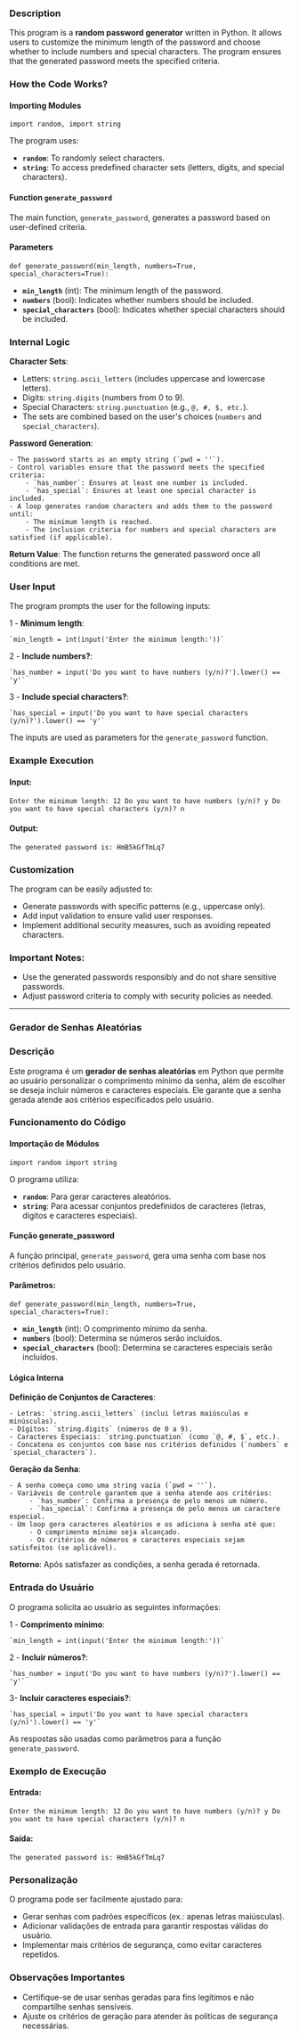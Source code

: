 ### Description
This program is a **random password generator** written in Python. It allows users to customize the minimum length of the password and choose whether to include numbers and special characters. The program ensures that the generated password meets the specified criteria.

### How the Code Works?
#### Importing Modules

`import random, import string`

The program uses:
- **`random`**: To randomly select characters.
- **`string`**: To access predefined character sets (letters, digits, and special characters).

#### Function `generate_password`
The main function, `generate_password`, generates a password based on user-defined criteria.

#### Parameters
`def generate_password(min_length, numbers=True, special_characters=True):`

- **`min_length`** (int): The minimum length of the password.
- **`numbers`** (bool): Indicates whether numbers should be included.
- **`special_characters`** (bool): Indicates whether special characters should be included.

### Internal Logic
**Character Sets**:
- Letters: `string.ascii_letters` (includes uppercase and lowercase letters).
- Digits: `string.digits` (numbers from 0 to 9).
- Special Characters: `string.punctuation` (e.g., `@, #, $, etc.`).
- The sets are combined based on the user's choices (`numbers` and `special_characters`).
    
**Password Generation**:
    
    - The password starts as an empty string (`pwd = ''`).
    - Control variables ensure that the password meets the specified criteria:
        - `has_number`: Ensures at least one number is included.
        - `has_special`: Ensures at least one special character is included.
    - A loop generates random characters and adds them to the password until:
        - The minimum length is reached.
        - The inclusion criteria for numbers and special characters are satisfied (if applicable).
**Return Value**: The function returns the generated password once all conditions are met.


### User Input
The program prompts the user for the following inputs:

1 - **Minimum length**:
    
    `min_length = int(input('Enter the minimum length:'))`
    
2 - **Include numbers?**:
    
    `has_number = input('Do you want to have numbers (y/n)?').lower() == 'y'`
    
3 - **Include special characters?**:
   
    `has_special = input('Do you want to have special characters (y/n)?').lower() == 'y'`
    

The inputs are used as parameters for the `generate_password` function.

### Example Execution

#### Input:

  `Enter the minimum length: 12 Do you want to have numbers (y/n)? y Do you want to have special characters (y/n)? n`

#### Output:

  `The generated password is: HmB5kGfTmLq7`
  

### Customization

The program can be easily adjusted to:

- Generate passwords with specific patterns (e.g., uppercase only).
- Add input validation to ensure valid user responses.
- Implement additional security measures, such as avoiding repeated characters.

### Important Notes:
- Use the generated passwords responsibly and do not share sensitive passwords.
- Adjust password criteria to comply with security policies as needed.


_____


### Gerador de Senhas Aleatórias

### Descrição

Este programa é um **gerador de senhas aleatórias** em Python que permite ao usuário personalizar o comprimento mínimo da senha, além de escolher se deseja incluir números e caracteres especiais. Ele garante que a senha gerada atende aos critérios especificados pelo usuário.

### Funcionamento do Código

#### Importação de Módulos

  `import random import string`

O programa utiliza:
- **`random`**: Para gerar caracteres aleatórios.
- **`string`**: Para acessar conjuntos predefinidos de caracteres (letras, dígitos e caracteres especiais).

#### Função generate_password
A função principal, `generate_password`, gera uma senha com base nos critérios definidos pelo usuário.

#### Parâmetros:

  `def generate_password(min_length, numbers=True, special_characters=True):`

- **`min_length`** (int): O comprimento mínimo da senha.
- **`numbers`** (bool): Determina se números serão incluídos.
- **`special_characters`** (bool): Determina se caracteres especiais serão incluídos.

#### Lógica Interna

**Definição de Conjuntos de Caracteres**:
    
    - Letras: `string.ascii_letters` (inclui letras maiúsculas e minúsculas).
    - Dígitos: `string.digits` (números de 0 a 9).
    - Caracteres Especiais: `string.punctuation` (como `@, #, $`, etc.).
    - Concatena os conjuntos com base nos critérios definidos (`numbers` e `special_characters`).

**Geração da Senha**:
    
    - A senha começa como uma string vazia (`pwd = ''`).
    - Variáveis de controle garantem que a senha atende aos critérios:
         - `has_number`: Confirma a presença de pelo menos um número.
         - `has_special`: Confirma a presença de pelo menos um caractere especial.
    - Um loop gera caracteres aleatórios e os adiciona à senha até que:
         - O comprimento mínimo seja alcançado.
         - Os critérios de números e caracteres especiais sejam satisfeitos (se aplicável).

**Retorno**: Após satisfazer as condições, a senha gerada é retornada.


### Entrada do Usuário

O programa solicita ao usuário as seguintes informações:

1 - **Comprimento mínimo**:
    
    `min_length = int(input('Enter the minimum length:'))`
    
2 - **Incluir números?**:
    
    `has_number = input('Do you want to have numbers (y/n)?').lower() == 'y'`
    
3- **Incluir caracteres especiais?**:

    `has_special = input('Do you want to have special characters (y/n)').lower() == 'y'`
    

As respostas são usadas como parâmetros para a função `generate_password`.

### Exemplo de Execução

#### Entrada:

`Enter the minimum length: 12 Do you want to have numbers (y/n)? y Do you want to have special characters (y/n)? n`

#### Saída:

`The generated password is: HmB5kGfTmLq7`

### Personalização

O programa pode ser facilmente ajustado para:

- Gerar senhas com padrões específicos (ex.: apenas letras maiúsculas).
- Adicionar validações de entrada para garantir respostas válidas do usuário.
- Implementar mais critérios de segurança, como evitar caracteres repetidos.


### Observações Importantes

- Certifique-se de usar senhas geradas para fins legítimos e não compartilhe senhas sensíveis.
- Ajuste os critérios de geração para atender às políticas de segurança necessárias.
